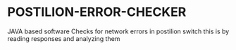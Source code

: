# POSTILION-ERROR-CHECKER
JAVA based software
Checks for network errors in postilion switch this is by reading responses and analyzing them
